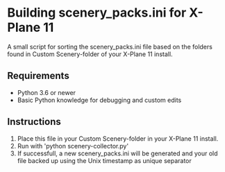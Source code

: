 # Building scenery_packs.ini for X-Plane 11
A small script for sorting the scenery_packs.ini file based on the folders found in Custom Scenery-folder of your X-Plane 11 install.

## Requirements
* Python 3.6 or newer
* Basic Python knowledge for debugging and custom edits

## Instructions
1. Place this file in your Custom Scenery-folder in your X-Plane 11 install.
2. Run with 'python scenery-collector.py'
3. If successfull, a new scenery_packs.ini will be generated and your old file backed up using the Unix timestamp as unique separator
